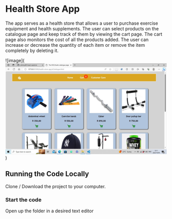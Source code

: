 # Health Store App

The app serves as a health store that allows a user to purchase exercise equipment and health supplements. The user can select products on the catalogue page and keep track of them by viewing the cart page. The cart page also monitors the cost of all the products added. The user can increase or decrease the quantity of each item or remove the item completely by deleting it.

![image](![Alt text](image-1.png))

## Running the Code Locally

Clone / Download the project to your computer.

### Start the code

Open up the folder in a desired text editor
